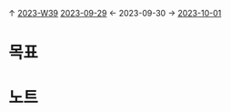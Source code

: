 
↑ [2023-W39](2023-W39.md)
[2023-09-29](2023-09-29.md) ← 2023-09-30 → [2023-10-01](2023-10-01.md)


# 목표



# 노트




